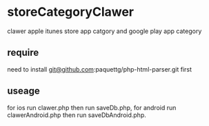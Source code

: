 # storeCategoryClawer
clawer apple itunes store app catgory and google play app category 

## require
need to install git@github.com:paquettg/php-html-parser.git  first

## useage
for ios run clawer.php then run saveDb.php, for android run clawerAndroid.php then run saveDbAndroid.php.

